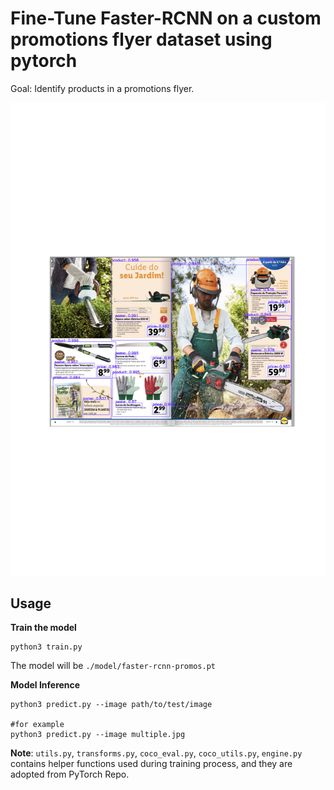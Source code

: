 # Fine-Tune Faster-RCNN on a custom promotions flyer dataset using pytorch

Goal: Identify products in a promotions flyer.

![Predictions](pred.png)

## Usage

__Train the model__
```shell
python3 train.py
```

The model will be `./model/faster-rcnn-promos.pt`

__Model Inference__

```shell
python3 predict.py --image path/to/test/image

#for example
python3 predict.py --image multiple.jpg
```
__Note__: `utils.py`, `transforms.py`, `coco_eval.py`, `coco_utils.py`, `engine.py` contains helper functions used during training process, and they are adopted from PyTorch Repo.